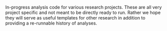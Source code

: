 In-progress analysis code for various research projects.
These are all very project specific and not meant to be directly ready to run.
Rather we hope they will serve as useful templates for other research in
addition to providing a re-runnable history of analyses.
